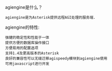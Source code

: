 agiengine是什么？

	agiengine是为Asterisk提供远程AGI处理的服务端.

agiengine的特性:

	强健的稳定性和性能于一体
	提供方便的数据库操作接口
	方便易用的配置选项
	支持1.4及更高版本的Asterisk
	良好的兼容性可以无缝迁移agispeedy模块到agiengine使用
	可用javascript进行开发
